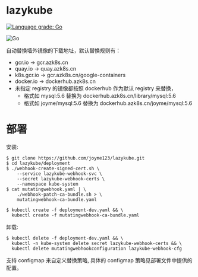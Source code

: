 # lazykube

[![Language grade: Go](https://img.shields.io/lgtm/grade/go/g/joyme123/lazykube.svg?logo=lgtm&logoWidth=18)](https://lgtm.com/projects/g/joyme123/lazykube/context:go)

![Go](https://github.com/joyme123/lazykube/workflows/Go/badge.svg?branch=master)

自动替换墙外镜像的下载地址，默认替换规则有：

- gcr.io -> gcr.azk8s.cn
- quay.io -> quay.azk8s.cn
- k8s.gcr.io -> gcr.azk8s.cn/google-containers
- docker.io -> dockerhub.azk8s.cn
- 未指定 registry 的镜像都按照 dockerhub 作为默认 registry 来替换，
  - 格式如 mysql:5.6 替换为 dockerhub.azk8s.cn/library/mysql:5.6
  - 格式如 joyme/mysql:5.6 替换为 dockerhub.azk8s.cn/joyme/mysql:5.6


# 部署

安装:

```
$ git clone https://github.com/joyme123/lazykube.git
$ cd lazykube/deployment
$ ./webhook-create-signed-cert.sh \
    --service lazykube-webhook-svc \
    --secret lazykube-webhook-certs \
    --namespace kube-system
$ cat mutatingwebhook.yaml | \
    ./webhook-patch-ca-bundle.sh > \
    mutatingwebhook-ca-bundle.yaml

$ kubectl create -f deployment-dev.yaml && \
  kubectl create -f mutatingwebhook-ca-bundle.yaml
```

卸载:

```
$ kubectl delete -f deployment-dev.yaml && \
  kubectl -n kube-system delete secret lazykube-webhook-certs && \
  kubectl delete mutatingwebhookconfiguration lazykube-webhook-cfg
```

支持 configmap 来自定义替换策略, 具体的 configmap 策略见部署文件中提供的配置。

